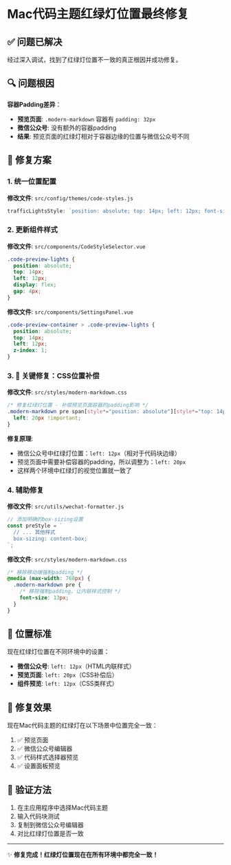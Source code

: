 # Mac代码主题红绿灯位置最终修复

## ✅ 问题已解决

经过深入调试，找到了红绿灯位置不一致的真正根因并成功修复。

## 🔍 问题根因

**容器Padding差异**：
- **预览页面**: `.modern-markdown` 容器有 `padding: 32px`
- **微信公众号**: 没有额外的容器padding
- **结果**: 预览页面的红绿灯相对于容器边缘的位置与微信公众号不同

## 🔧 修复方案

### 1. 统一位置配置

**修改文件**: `src/config/themes/code-styles.js`

```javascript
trafficLightsStyle: `position: absolute; top: 14px; left: 12px; font-size: 16px; line-height: 1; z-index: 2; letter-spacing: 5px;`
```

### 2. 更新组件样式

**修改文件**: `src/components/CodeStyleSelector.vue`
```css
.code-preview-lights {
  position: absolute;
  top: 14px;
  left: 12px;
  display: flex;
  gap: 4px;
}
```

**修改文件**: `src/components/SettingsPanel.vue`
```css
.code-preview-container > .code-preview-lights {
  position: absolute;
  top: 14px;
  left: 12px;
  z-index: 1;
}
```

### 3. 🔑 关键修复：CSS位置补偿

**修改文件**: `src/styles/modern-markdown.css`

```css
/* 修复红绿灯位置 - 补偿预览页面容器的padding影响 */
.modern-markdown pre span[style*="position: absolute"][style*="top: 14px"][style*="left: 12px"] {
  left: 20px !important;
}
```

**修复原理**:
- 微信公众号中红绿灯位置：`left: 12px`（相对于代码块边缘）
- 预览页面中需要补偿容器的padding，所以调整为：`left: 20px`
- 这样两个环境中红绿灯的视觉位置就一致了

### 4. 辅助修复

**修改文件**: `src/utils/wechat-formatter.js`
```javascript
// 添加明确的box-sizing设置
const preStyle = `
  // ... 其他样式
  box-sizing: content-box;
`;
```

**修改文件**: `src/styles/modern-markdown.css`
```css
/* 移除移动端强制padding */
@media (max-width: 768px) {
  .modern-markdown pre {
    /* 移除强制padding，让内联样式控制 */
    font-size: 13px;
  }
}
```

## 📍 位置标准

现在红绿灯位置在不同环境中的设置：

- **微信公众号**: `left: 12px`（HTML内联样式）
- **预览页面**: `left: 20px`（CSS补偿后）
- **组件预览**: `left: 12px`（CSS类样式）

## 🎯 修复效果

现在Mac代码主题的红绿灯在以下场景中位置完全一致：

1. ✅ 预览页面
2. ✅ 微信公众号编辑器
3. ✅ 代码样式选择器预览
4. ✅ 设置面板预览

## 🧪 验证方法

1. 在主应用程序中选择Mac代码主题
2. 输入代码块测试
3. 复制到微信公众号编辑器
4. 对比红绿灯位置是否一致

---

✨ **修复完成！红绿灯位置现在在所有环境中都完全一致！**
